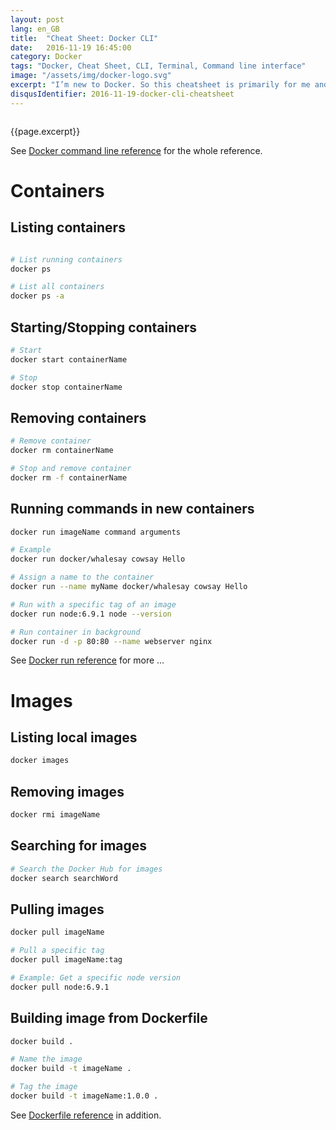 ```yaml
---
layout: post
lang: en_GB
title:  "Cheat Sheet: Docker CLI"
date:   2016-11-19 16:45:00
category: Docker
tags: "Docker, Cheat Sheet, CLI, Terminal, Command line interface"
image: "/assets/img/docker-logo.svg"
excerpt: "I’m new to Docker. So this cheatsheet is primarily for me and covers the commands I should remember to be able to handle containers as well as images."
disqusIdentifier: 2016-11-19-docker-cli-cheatsheet
---
```


<div class="float-container">
    <img src="{{page.image}}" alt="" class="float-left">
    <div>
        <p>
          {{page.excerpt}}
        </p>
    </div>
</div>

See [Docker command line reference](https://docs.docker.com/engine/reference/commandline/) for the whole reference.

# Containers

## Listing containers

```bash

# List running containers 
docker ps

# List all containers
docker ps -a	

```

## Starting/Stopping containers

```bash
# Start 
docker start containerName

# Stop
docker stop containerName
```

## Removing containers

```bash
# Remove container 
docker rm containerName

# Stop and remove container
docker rm -f containerName
```

## Running commands in new containers

```bash 
docker run imageName command arguments

# Example
docker run docker/whalesay cowsay Hello

# Assign a name to the container
docker run --name myName docker/whalesay cowsay Hello

# Run with a specific tag of an image
docker run node:6.9.1 node --version

# Run container in background
docker run -d -p 80:80 --name webserver nginx
```

See [Docker run reference](https://docs.docker.com/engine/reference/run/) for more …

# Images

## Listing local images

```bash
docker images
```

## Removing images

```bash
docker rmi imageName
```

## Searching for images 

```bash
# Search the Docker Hub for images
docker search searchWord
```

## Pulling images

```bash
docker pull imageName

# Pull a specific tag
docker pull imageName:tag

# Example: Get a specific node version
docker pull node:6.9.1
```

## Building image from Dockerfile

```bash
docker build .

# Name the image
docker build -t imageName .

# Tag the image
docker build -t imageName:1.0.0 .
```

See [Dockerfile reference](https://docs.docker.com/engine/reference/builder/) in addition.

